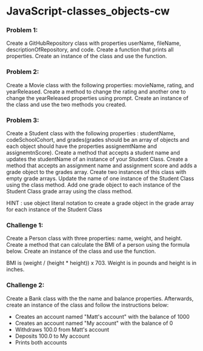 # JavaScript-classes_objects-cw

### Problem 1:
Create a GitHubRepository class with properties userName, fileName, descriptionOfRepository, and code. Create a function that prints all properties. Create an instance of the class and use the function.

### Problem 2:
Create a Movie class with the following properties: movieName, rating, and yearReleased. Create a method to change the rating and another one to change the yearReleased properties using prompt. Create an instance of the class and use the two methods you created.

### Problem 3:
Create a Student class with the following properties : studentName, codeSchoolCohort, and grades(grades should be an array of objects and each object should have the properties assignemtName and assignemtnScore). Create a method that accepts a student name and updates the studentName of an instance of your Student Class. Create a method that accepts an assignment name and assignment score and adds a grade object to the grades array. Create two instances of this class with empty grade arrays. Update the name of one instance of the Student Class using the class method. Add one grade object to each instance of the Student Class grade array using the class method.

HINT : use object literal notation to create a grade object in the grade array for each instance of the Student Class

### Challenge 1:
Create a Person class with three properties: name, weight, and height. Create a method that can calculate the BMI of a person using the formula below. Create an instance of the class and use the function.

BMI is  (weight / (height * height)) x 703. Weight is in pounds and height is in inches.

### Challenge 2:
Create a Bank class with the the name and balance properties. Afterwards, create an instance of the class and follow the instructions below:
- Creates an account named "Matt's account" with the balance of 1000
- Creates an account named "My account" with the balance of 0
- Withdraws 100.0 from Matt's account
- Deposits 100.0 to My account
- Prints both accounts
